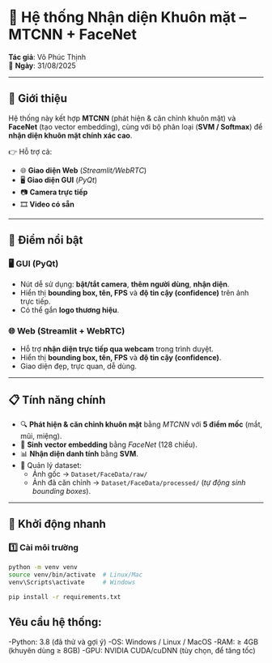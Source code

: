 # 🚀 Hệ thống Nhận diện Khuôn mặt – **MTCNN + FaceNet**  
**Tác giả**: Võ Phúc Thịnh  
📅 **Ngày**: 31/08/2025  

---

## 📖 Giới thiệu  
Hệ thống này kết hợp **MTCNN** (phát hiện & căn chỉnh khuôn mặt) và **FaceNet** (tạo vector embedding), cùng với bộ phân loại (**SVM / Softmax**) để **nhận diện khuôn mặt chính xác cao**.  

👉 Hỗ trợ cả:  
- 🌐 **Giao diện Web** (_Streamlit/WebRTC_)  
- 🖥 **Giao diện GUI** (_PyQt_)  
- 📷 **Camera trực tiếp**  
- 🎞 **Video có sẵn**  

---

## 🌟 Điểm nổi bật  

### 🖥 GUI (PyQt)  
- Nút dễ sử dụng: **bật/tắt camera**, **thêm người dùng**, **nhận diện**.  
- Hiển thị **bounding box, tên, FPS** và **độ tin cậy (confidence)** trên ảnh trực tiếp.  
- Có thể gắn **logo thương hiệu**.  

### 🌐 Web (Streamlit + WebRTC)  
- Hỗ trợ **nhận diện trực tiếp qua webcam** trong trình duyệt.  
- Hiển thị **bounding box, tên, FPS** và **độ tin cậy (confidence)**.  
- Giao diện đẹp, trực quan, dễ dùng.  

---

## 📋 Tính năng chính  
- 🔍 **Phát hiện & căn chỉnh khuôn mặt** bằng _MTCNN_ với **5 điểm mốc** (mắt, mũi, miệng).  
- 🧠 **Sinh vector embedding** bằng _FaceNet_ (128 chiều).  
- 📊 **Nhận diện danh tính** bằng **SVM**.  
- 💾 Quản lý dataset:  
  - Ảnh gốc → `Dataset/FaceData/raw/`  
  - Ảnh đã căn chỉnh → `Dataset/FaceData/processed/` (_tự động sinh bounding boxes_).  

---

## 🚀 Khởi động nhanh  

### 1️⃣ Cài môi trường  
```bash
python -m venv venv  
source venv/bin/activate  # Linux/Mac  
venv\Scripts\activate     # Windows  

pip install -r requirements.txt
```
## Yêu cầu hệ thống:
-Python: 3.8 (đã thử và gợi ý)
-OS: Windows / Linux / MacOS
-RAM: ≥ 4GB (khuyên dùng ≥ 8GB)
-GPU: NVIDIA CUDA/cuDNN (tùy chọn, để tăng tốc)
